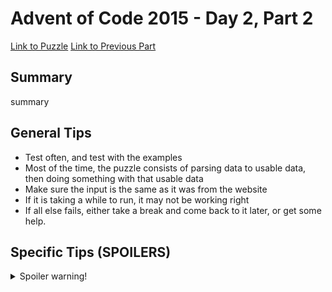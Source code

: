 # Advent of Code 2015 - Day 2, Part 2

[Link to Puzzle](https://adventofcode.com/2015/day/2#part2)
[Link to Previous Part](https://github.com/CodingAP/unofficial-aoc-syllabus/blob/main/years/2015/day2/part1.md)

## Summary
summary

## General Tips
- Test often, and test with the examples
- Most of the time, the puzzle consists of parsing data to usable data, then doing something with that usable data
- Make sure the input is the same as it was from the website
- If it is taking a while to run, it may not be working right
- If all else fails, either take a break and come back to it later, or get some help.

## Specific Tips (SPOILERS)
<details> <summary>Spoiler warning!</summary>

specific tips

</details>